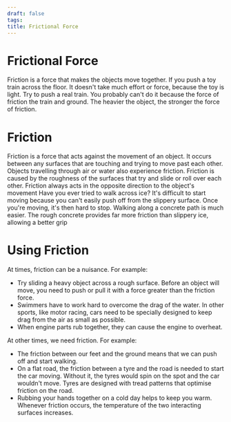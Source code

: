 ```yaml
---
draft: false
tags:
title: Frictional Force
---
```

# Frictional Force
Friction is a force that makes the objects move together. If you push a toy train across the floor. It doesn't take much effort or force, because the toy is light. Try to push a real train. You probably can't do it because the force of friction the train and ground. The heavier the object, the stronger the force of friction.
# Friction
Friction is a force that acts against the movement of an object. It occurs between any surfaces that are touching and trying to move past each other. Objects travelling through air or water also experience friction. Friction is caused by the roughness of the surfaces that try and slide or roll over each other. Friction always acts in the opposite direction to the object's movement
Have you ever tried to walk across ice? It's difficult to start moving because you can't easily push off from the slippery surface. Once you're moving, it's then hard to stop. Walking along a concrete path is much easier. The rough concrete provides far more friction than slippery ice, allowing a better grip
# Using Friction
At times, friction can be a nuisance. For example: 
- Try sliding a heavy object across a rough surface. Before an object will move, you need to push or pull it with a force greater than the friction force. 
- Swimmers have to work hard to overcome the drag of the water. In other sports, like motor racing, cars need to be specially designed to keep drag from the air as small as possible. 
- When engine parts rub together, they can cause the engine to overheat.

At other times, we need friction. For example: 
- The friction between our feet and the ground means that we can push off and start walking. 
- On a flat road, the friction between a tyre and the road is needed to start the car moving. Without it, the tyres would spin on the spot and the car wouldn't move. Tyres are designed with tread patterns that optimise friction on the road. 
- Rubbing your hands together on a cold day helps to keep you warm. Whenever friction occurs, the temperature of the two interacting surfaces increases.